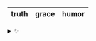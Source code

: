 | truth | grace | humor |
| :---: | :---: | :---: |

<details>
  <summary>✨</summary>
  These words are chosen at random each day. New words will appear here tomorrow morning.
</details>